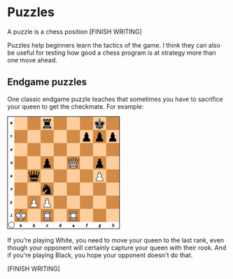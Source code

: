 # Puzzles

A puzzle is a chess position [FINISH WRITING]

Puzzles help beginners learn the tactics of the game. I think they can also be 
useful for testing how good a chess program is at strategy more than one move 
ahead.

## Endgame puzzles

One classic endgame puzzle teaches that sometimes you have to sacrifice your 
queen to get the checkmate. For example:

![Sacrifice the queen](../diagrams/endgames/EndgamePuzzleSacrificeQueen.png)

If you're playing White, you need to move your queen to the last rank, even 
though your opponent will certainly capture your queen with their rook. And 
if you're playing Black, you hope your opponent doesn't do that.

[FINISH WRITING]
